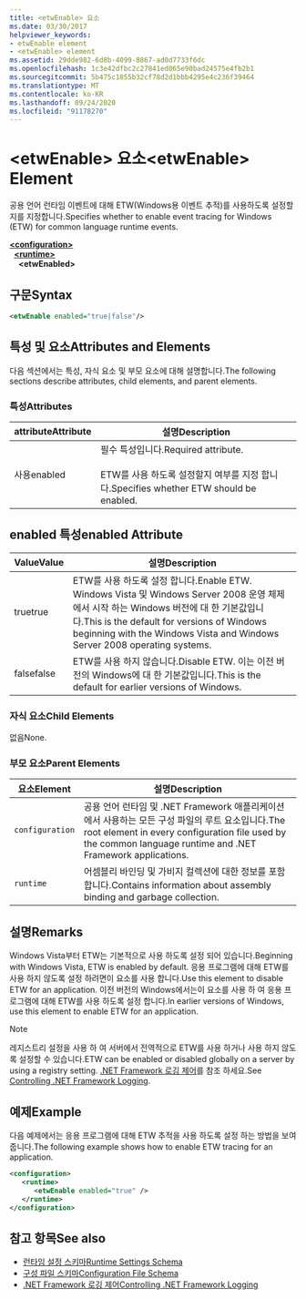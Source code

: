 ```yaml
---
title: <etwEnable> 요소
ms.date: 03/30/2017
helpviewer_keywords:
- etwEnable element
- <etwEnable> element
ms.assetid: 29dde982-6d8b-4099-8867-ad0d7733f6dc
ms.openlocfilehash: 1c3e42dfbc2c27841ed065e90bad24575e4fb2b1
ms.sourcegitcommit: 5b475c1855b32cf78d2d1bbb4295e4c236f39464
ms.translationtype: MT
ms.contentlocale: ko-KR
ms.lasthandoff: 09/24/2020
ms.locfileid: "91178270"
---
```

# <a name="etwenable-element"></a><span data-ttu-id="058c2-102">\<etwEnable> 요소</span><span class="sxs-lookup"><span data-stu-id="058c2-102">\<etwEnable> Element</span></span>

<span data-ttu-id="058c2-103">공용 언어 런타임 이벤트에 대해 ETW(Windows용 이벤트 추적)를 사용하도록 설정할지를 지정합니다.</span><span class="sxs-lookup"><span data-stu-id="058c2-103">Specifies whether to enable event tracing for Windows (ETW) for common language runtime events.</span></span>  
  
[**\<configuration>**](../configuration-element.md)\
&nbsp;&nbsp;[**\<runtime>**](runtime-element.md)\
&nbsp;&nbsp;&nbsp;&nbsp;**\<etwEnabled>**  
  
## <a name="syntax"></a><span data-ttu-id="058c2-104">구문</span><span class="sxs-lookup"><span data-stu-id="058c2-104">Syntax</span></span>  
  
```xml  
<etwEnable enabled="true|false"/>  
```  
  
## <a name="attributes-and-elements"></a><span data-ttu-id="058c2-105">특성 및 요소</span><span class="sxs-lookup"><span data-stu-id="058c2-105">Attributes and Elements</span></span>  

 <span data-ttu-id="058c2-106">다음 섹션에서는 특성, 자식 요소 및 부모 요소에 대해 설명합니다.</span><span class="sxs-lookup"><span data-stu-id="058c2-106">The following sections describe attributes, child elements, and parent elements.</span></span>  
  
### <a name="attributes"></a><span data-ttu-id="058c2-107">특성</span><span class="sxs-lookup"><span data-stu-id="058c2-107">Attributes</span></span>  
  
|<span data-ttu-id="058c2-108">attribute</span><span class="sxs-lookup"><span data-stu-id="058c2-108">Attribute</span></span>|<span data-ttu-id="058c2-109">설명</span><span class="sxs-lookup"><span data-stu-id="058c2-109">Description</span></span>|  
|---------------|-----------------|  
|<span data-ttu-id="058c2-110">사용</span><span class="sxs-lookup"><span data-stu-id="058c2-110">enabled</span></span>|<span data-ttu-id="058c2-111">필수 특성입니다.</span><span class="sxs-lookup"><span data-stu-id="058c2-111">Required attribute.</span></span><br /><br /> <span data-ttu-id="058c2-112">ETW를 사용 하도록 설정할지 여부를 지정 합니다.</span><span class="sxs-lookup"><span data-stu-id="058c2-112">Specifies whether ETW should be enabled.</span></span>|  
  
## <a name="enabled-attribute"></a><span data-ttu-id="058c2-113">enabled 특성</span><span class="sxs-lookup"><span data-stu-id="058c2-113">enabled Attribute</span></span>  
  
|<span data-ttu-id="058c2-114">Value</span><span class="sxs-lookup"><span data-stu-id="058c2-114">Value</span></span>|<span data-ttu-id="058c2-115">설명</span><span class="sxs-lookup"><span data-stu-id="058c2-115">Description</span></span>|  
|-----------|-----------------|  
|<span data-ttu-id="058c2-116">true</span><span class="sxs-lookup"><span data-stu-id="058c2-116">true</span></span>|<span data-ttu-id="058c2-117">ETW를 사용 하도록 설정 합니다.</span><span class="sxs-lookup"><span data-stu-id="058c2-117">Enable ETW.</span></span> <span data-ttu-id="058c2-118">Windows Vista 및 Windows Server 2008 운영 체제에서 시작 하는 Windows 버전에 대 한 기본값입니다.</span><span class="sxs-lookup"><span data-stu-id="058c2-118">This is the default for versions of Windows beginning with the Windows Vista and Windows Server 2008 operating systems.</span></span>|  
|<span data-ttu-id="058c2-119">false</span><span class="sxs-lookup"><span data-stu-id="058c2-119">false</span></span>|<span data-ttu-id="058c2-120">ETW를 사용 하지 않습니다.</span><span class="sxs-lookup"><span data-stu-id="058c2-120">Disable ETW.</span></span> <span data-ttu-id="058c2-121">이는 이전 버전의 Windows에 대 한 기본값입니다.</span><span class="sxs-lookup"><span data-stu-id="058c2-121">This is the default for earlier versions of Windows.</span></span>|  
  
### <a name="child-elements"></a><span data-ttu-id="058c2-122">자식 요소</span><span class="sxs-lookup"><span data-stu-id="058c2-122">Child Elements</span></span>  

 <span data-ttu-id="058c2-123">없음</span><span class="sxs-lookup"><span data-stu-id="058c2-123">None.</span></span>  
  
### <a name="parent-elements"></a><span data-ttu-id="058c2-124">부모 요소</span><span class="sxs-lookup"><span data-stu-id="058c2-124">Parent Elements</span></span>  
  
|<span data-ttu-id="058c2-125">요소</span><span class="sxs-lookup"><span data-stu-id="058c2-125">Element</span></span>|<span data-ttu-id="058c2-126">설명</span><span class="sxs-lookup"><span data-stu-id="058c2-126">Description</span></span>|  
|-------------|-----------------|  
|`configuration`|<span data-ttu-id="058c2-127">공용 언어 런타임 및 .NET Framework 애플리케이션에서 사용하는 모든 구성 파일의 루트 요소입니다.</span><span class="sxs-lookup"><span data-stu-id="058c2-127">The root element in every configuration file used by the common language runtime and .NET Framework applications.</span></span>|  
|`runtime`|<span data-ttu-id="058c2-128">어셈블리 바인딩 및 가비지 컬렉션에 대한 정보를 포함합니다.</span><span class="sxs-lookup"><span data-stu-id="058c2-128">Contains information about assembly binding and garbage collection.</span></span>|  
  
## <a name="remarks"></a><span data-ttu-id="058c2-129">설명</span><span class="sxs-lookup"><span data-stu-id="058c2-129">Remarks</span></span>  

 <span data-ttu-id="058c2-130">Windows Vista부터 ETW는 기본적으로 사용 하도록 설정 되어 있습니다.</span><span class="sxs-lookup"><span data-stu-id="058c2-130">Beginning with Windows Vista, ETW is enabled by default.</span></span> <span data-ttu-id="058c2-131">응용 프로그램에 대해 ETW를 사용 하지 않도록 설정 하려면이 요소를 사용 합니다.</span><span class="sxs-lookup"><span data-stu-id="058c2-131">Use this element to disable ETW for an application.</span></span> <span data-ttu-id="058c2-132">이전 버전의 Windows에서는이 요소를 사용 하 여 응용 프로그램에 대해 ETW를 사용 하도록 설정 합니다.</span><span class="sxs-lookup"><span data-stu-id="058c2-132">In earlier versions of Windows, use this element to enable ETW for an application.</span></span>  
  
> [!NOTE]
> <span data-ttu-id="058c2-133">레지스트리 설정을 사용 하 여 서버에서 전역적으로 ETW를 사용 하거나 사용 하지 않도록 설정할 수 있습니다.</span><span class="sxs-lookup"><span data-stu-id="058c2-133">ETW can be enabled or disabled globally on a server by using a registry setting.</span></span> <span data-ttu-id="058c2-134">[.NET Framework 로깅 제어](../../../performance/controlling-logging.md)를 참조 하세요.</span><span class="sxs-lookup"><span data-stu-id="058c2-134">See [Controlling .NET Framework Logging](../../../performance/controlling-logging.md).</span></span>  
  
## <a name="example"></a><span data-ttu-id="058c2-135">예제</span><span class="sxs-lookup"><span data-stu-id="058c2-135">Example</span></span>  

 <span data-ttu-id="058c2-136">다음 예제에서는 응용 프로그램에 대해 ETW 추적을 사용 하도록 설정 하는 방법을 보여 줍니다.</span><span class="sxs-lookup"><span data-stu-id="058c2-136">The following example shows how to enable ETW tracing for an application.</span></span>  
  
```xml  
<configuration>  
   <runtime>  
      <etwEnable enabled="true" />  
   </runtime>  
</configuration>  
```  
  
## <a name="see-also"></a><span data-ttu-id="058c2-137">참고 항목</span><span class="sxs-lookup"><span data-stu-id="058c2-137">See also</span></span>

- [<span data-ttu-id="058c2-138">런타임 설정 스키마</span><span class="sxs-lookup"><span data-stu-id="058c2-138">Runtime Settings Schema</span></span>](index.md)
- [<span data-ttu-id="058c2-139">구성 파일 스키마</span><span class="sxs-lookup"><span data-stu-id="058c2-139">Configuration File Schema</span></span>](../index.md)
- [<span data-ttu-id="058c2-140">.NET Framework 로깅 제어</span><span class="sxs-lookup"><span data-stu-id="058c2-140">Controlling .NET Framework Logging</span></span>](../../../performance/controlling-logging.md)
